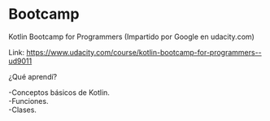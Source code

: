 # Bootcamp
Kotlin Bootcamp for Programmers (Impartido por Google en udacity.com)  

Link: https://www.udacity.com/course/kotlin-bootcamp-for-programmers--ud9011    

¿Qué aprendí?  

-Conceptos básicos de Kotlin.  
-Funciones.  
-Clases.
